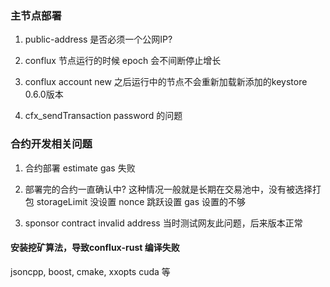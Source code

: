 

### 主节点部署
1. public-address 是否必须一个公网IP?

2. conflux 节点运行的时候 epoch 会不间断停止增长

3. conflux account new 之后运行中的节点不会重新加载新添加的keystore 0.6.0版本

4. cfx_sendTransaction password 的问题


### 合约开发相关问题

1. 合约部署 estimate gas 失败


2. 部署完的合约一直确认中? 这种情况一般就是长期在交易池中，没有被选择打包
    storageLimit 没设置
    nonce 跳跃设置
    gas 设置的不够


3. sponsor contract invalid address
    当时测试网友此问题，后来版本正常


#### 安装挖矿算法，导致conflux-rust 编译失败
jsoncpp, boost, cmake, xxopts cuda 等